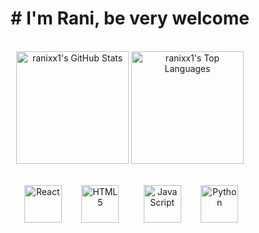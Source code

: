 

<div align="center">
<h1># I'm Rani, be very welcome</h1>
   <div align="center">
  <img height="180" src="https://github-readme-stats.vercel.app/api?username=ranixx1&include_all_commits=true&count_private=true&show_icons=true&line_height=20&title_color=7A7ADB&icon_color=2234AE&text_color=D3D3D3&bg_color=0,000000,130F40&height=180" alt="ranixx1's GitHub Stats" />
  <img height="180" src="https://github-readme-stats.vercel.app/api/top-langs/?username=ranixx1&layout=compact&langs_count=10&theme=tokyonight&locale=en&title_color=7A7ADB&icon_color=2234AE&text_color=D3D3D3&bg_color=0,000000,130F40&height=180" alt="ranixx1's Top Languages" />
</div>

<div align="center"><br>

    <img src="https://upload.wikimedia.org/wikipedia/commons/thumb/a/a7/React-icon.svg/539px-React-icon.svg.png" width="60" title="React" />
  
    <img src="https://img.icons8.com/color/2x/html-5.png" width="60" title="HTML5"/>
    
    <img src="https://static.vecteezy.com/system/resources/previews/027/127/560/non_2x/javascript-logo-javascript-icon-transparent-free-png.png" width="60" title="JavaScript"/>
  
    <img src="https://img.icons8.com/color/2x/python.png" width="60" title="Python"/>
  
</div>
